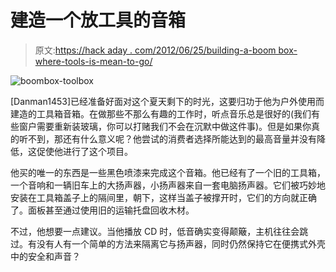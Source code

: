 # 建造一个放工具的音箱

> 原文:[https://hack aday . com/2012/06/25/building-a-boom box-where-tools-is-mean-to-go/](https://hackaday.com/2012/06/25/building-a-boombox-where-tools-are-meant-to-go/)

![](../Images/6bebcf10693901455644e06e55771ba1.png "boombox-toolbox")

[Danman1453]已经准备好面对这个夏天剩下的时光，这要归功于他为户外使用而建造的工具箱音箱。在做那些不那么有趣的工作时，听点音乐总是很好的(我们有些窗户需要重新装玻璃，你可以打赌我们不会在沉默中做这件事)。但是如果你真的听不到，那还有什么意义呢？他尝试的消费者选择所能达到的最高音量并没有降低，这促使他进行了这个项目。

他买的唯一的东西是一些黑色喷漆来完成这个音箱。他已经有了一个旧的工具箱，一个音响和一辆旧车上的大扬声器，小扬声器来自一套电脑扬声器。它们被巧妙地安装在工具箱盖子上的隔间里，朝下，这样当盖子被撑开时，它们的方向就正确了。面板甚至通过使用旧的运输托盘回收木材。

不过，他想要一点建议。当他播放 CD 时，低音确实变得颠簸，主机往往会跳过。有没有人有一个简单的方法来隔离它与扬声器，同时仍然保持它在便携式外壳中的安全和声音？